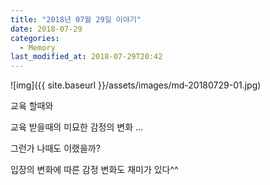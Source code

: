 ```yaml
---
title: "2018년 07월 29일 이야기"
date: 2018-07-29
categories:
  - Memory
last_modified_at: 2018-07-29T20:42
---
```


![img]({{ site.baseurl }}/assets/images/md-20180729-01.jpg)

교육 할때와 

교육 받을때의 미묘한 감정의 변화 ... 

그런가 나때도 이랬을까? 

입장의 변화에 따른 감정 변화도 재미가 있다^^